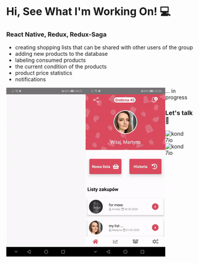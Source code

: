 # Hi, See What I'm Working On! :computer:
### React Native, Redux, Redux-Saga
* creating shopping lists that can be shared with other users of the group
* adding new products to the database
* labeling consumed products
* the current condition of the products
* product price statistics
* notifications

<img align="left" src="https://github.com/kond7io/kond7io/blob/master/gif1.gif?raw=true">
<img  align='left' src="https://github.com/kond7io/kond7io/blob/master/gif2.gif?raw=true"> ... in progress

### Let's talk 💬
[<img align="left" alt="kond7io" width="50px" src="https://lh3.googleusercontent.com/fqYJHtyzZzA4vacRzeJoB93QNvA5-mvR-8UB5oVLxdYDSTpfLp_KgYD4IqVGJUgFEJo" />][linkedin]
[<img align="left" alt="kond7io" width="50px" src="https://cdn1.iconfinder.com/data/icons/logotypes/32/square-facebook-512.png" />][facebook]
<br />
<br />

[linkedin]: https://www.linkedin.com/in/konrad-walentek/
[facebook]: https://www.facebook.com/konrad.walentek

